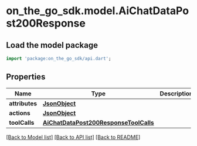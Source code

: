 # on_the_go_sdk.model.AiChatDataPost200Response

## Load the model package
```dart
import 'package:on_the_go_sdk/api.dart';
```

## Properties
Name | Type | Description | Notes
------------ | ------------- | ------------- | -------------
**attributes** | [**JsonObject**](.md) |  | [optional] 
**actions** | [**JsonObject**](.md) |  | [optional] 
**toolCalls** | [**AiChatDataPost200ResponseToolCalls**](AiChatDataPost200ResponseToolCalls.md) |  | [optional] 

[[Back to Model list]](../README.md#documentation-for-models) [[Back to API list]](../README.md#documentation-for-api-endpoints) [[Back to README]](../README.md)


